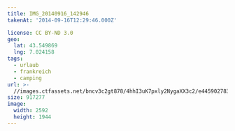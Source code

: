 ```yaml
---
title: IMG_20140916_142946
takenAt: '2014-09-16T12:29:46.000Z'

license: CC BY-ND 3.0
geo:
  lat: 43.549869
  lng: 7.024158
tags:
  - urlaub
  - frankreich
  - camping
url: >-
  //images.ctfassets.net/bncv3c2gt878/4hhI3uK7pxly2NygaXX3c2/e445902783f98ff723828bffab296781/img_20140916_142946_28234167071_o
size: 917277
image:
  width: 2592
  height: 1944
---
```

